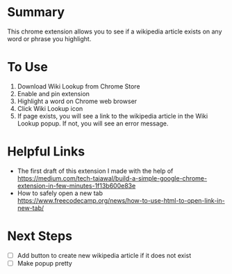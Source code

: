 # Summary

This chrome extension allows you to see if a wikipedia article exists on any word or phrase you highlight.

# To Use

1.  Download Wiki Lookup from Chrome Store
2.  Enable and pin extension
3.  Highlight a word on Chrome web browser
4.  Click Wiki Lookup icon
5.  If page exists, you will see a link to the wikipedia article in the Wiki Lookup popup. If not, you will see an error message.

# Helpful Links

- The first draft of this extension I made with the help of https://medium.com/tech-tajawal/build-a-simple-google-chrome-extension-in-few-minutes-1f13b600e83e
- How to safely open a new tab https://www.freecodecamp.org/news/how-to-use-html-to-open-link-in-new-tab/

# Next Steps

- [ ] Add button to create new wikipedia article if it does not exist
- [ ] Make popup pretty
